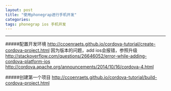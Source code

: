 ```yaml
---
layout: post
title: "使用phonegrap进行手机开发"
categories:
tags: phonegrap ios 手机开发
---
```



---

#####配置开发环境
http://ccoenraets.github.io/cordova-tutorial/create-cordova-project.html
    因为版本的问题，add ios会报错，参照升级
    http://stackoverflow.com/questions/26646052/error-while-adding-cordova-platform-ios
    http://cordova.apache.org/announcements/2014/10/16/cordova-4.html

#####创建第一个项目
    http://ccoenraets.github.io/cordova-tutorial/build-cordova-project.html



